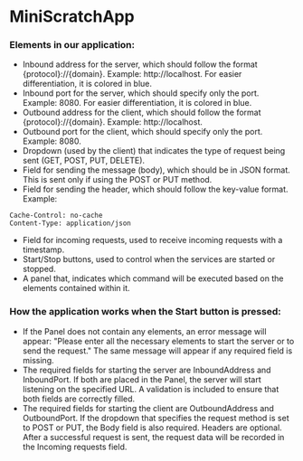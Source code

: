 # MiniScratchApp

### Elements in our application:

- Inbound address for the server, which should follow the format {protocol}://{domain}. Example: http://localhost. For easier differentiation, it is colored in blue.
- Inbound port for the server, which should specify only the port. Example: 8080. For easier differentiation, it is colored in blue.
- Outbound address for the client, which should follow the format {protocol}://{domain}. Example: http://localhost.
- Outbound port for the client, which should specify only the port. Example: 8080.
- Dropdown (used by the client) that indicates the type of request being sent (GET, POST, PUT, DELETE).
- Field for sending the message (body), which should be in JSON format. This is sent only if using the POST or PUT method.
- Field for sending the header, which should follow the key-value format. Example:
```shell script
Cache-Control: no-cache
Content-Type: application/json
```
- Field for incoming requests, used to receive incoming requests with a timestamp.
- Start/Stop buttons, used to control when the services are started or stopped.
- A panel that, indicates which command will be executed based on the elements contained within it.

### How the application works when the Start button is pressed:
- If the Panel does not contain any elements, an error message will appear: "Please enter all the necessary elements to start the server or to send the request." The same message will appear if any required field is missing.
- The required fields for starting the server are InboundAddress and InboundPort. If both are placed in the Panel, the server will start listening on the specified URL. A validation is included to ensure that both fields are correctly filled.
- The required fields for starting the client are OutboundAddress and OutboundPort. If the dropdown that specifies the request method is set to POST or PUT, the Body field is also required. Headers are optional. After a successful request is sent, the request data will be recorded in the Incoming requests field.
